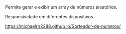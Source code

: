 Permite gerar e exibir um array de números aleatórios.

Responsividade em diferentes dispositivos.

https://michaelrn2288.github.io/Sorteador-de-numeros/
